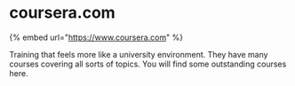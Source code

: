 # coursera.com

{% embed url="https://www.coursera.com" %}

Training that feels more like a university environment.  They have many courses covering all sorts of topics.  You will find some outstanding courses here.&#x20;
